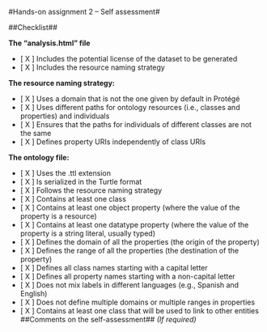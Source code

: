 #Hands-on assignment 2 – Self assessment#

##Checklist##

**The “analysis.html” file**

- [ X ] Includes the potential license of the dataset to be generated
- [ X ] Includes the resource naming strategy

**The resource naming strategy:**

- [ X ] Uses a domain that is not the one given by default in Protégé
- [ X ] Uses different paths for ontology resources (i.e., classes and properties) and individuals
- [ X ] Ensures that the paths for individuals of different classes are not the same
- [ X ] Defines property URIs independently of class URIs

**The ontology file:**

- [ X ] Uses the .ttl extension
- [ X ] Is serialized in the Turtle format
- [ X ] Follows the resource naming strategy
- [ X ] Contains at least one class
- [ X ] Contains at least one object property (where the value of the property is a resource)
- [ X ] Contains at least one datatype property (where the value of the property is a string literal, usually typed)
- [ X ] Defines the domain of all the properties (the origin of the property)
- [ X ] Defines the range of all the properties (the destination of the property)
- [ X ] Defines all class names starting with a capital letter
- [ X ] Defines all property names starting with a non-capital letter
- [ X ] Does not mix labels in different languages (e.g., Spanish and English)
- [ X ] Does not define multiple domains or multiple ranges in properties
- [ X ] Contains at least one class that will be used to link to other entities
##Comments on the self-assessment##
_(If required)_
